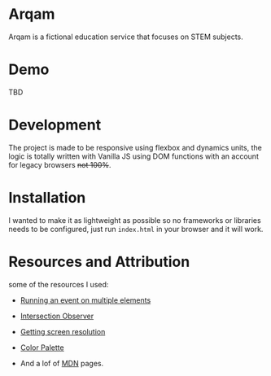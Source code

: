 # Arqam

Arqam is a fictional education service that focuses on STEM subjects.

# Demo

TBD

# Development

The project is made to be responsive using flexbox and dynamics units, the logic is totally written with Vanilla JS using DOM functions with an account for legacy browsers ~~not 100%~~.

# Installation

I wanted to make it as lightweight as possible so no frameworks or libraries needs to be configured, just run `index.html` in your browser and it will work.

# Resources and Attribution

some of the resources I used:

- [Running an event on multiple elements](https://flaviocopes.com/how-to-add-event-listener-multiple-elements-javascript/)

- [Intersection Observer](https://usefulangle.com/post/118/javascript-intersection-observer)

- [Getting screen resolution](https://www.tutorialrepublic.com/faq/how-to-detect-screen-resolution-with-javascript.php)
- [Color Palette](https://colorhunt.co/palette/e8e8e8f0545430475e222831)
- And a lof of [MDN](https://developer.mozilla.org/) pages.
